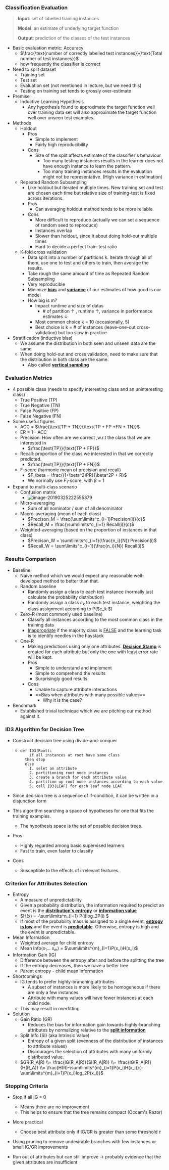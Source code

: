 ### Classification Evaluation

> **Input**: set of labelled training instances
>
> **Model**: an estimate of underlying target function
>
> **Output**: prediction of the classes of the test instances

- Basic evaluation metric: Accuracy
  - $\frac{\text{number of correctly labelled test instances}}{\text{Total number of test instances}}$ 
  - how frequently the classifier is correct
- Need to split dataset
  - Training set
  - Test set
  - Evaluation set (not mentioned in lecture, but we need this)
  - Testing on training set tends to grossly over-estimate
- Premise
  - Inductive Learning Hypothesis
    - Any hypothesis found to approximate the target function well over training data set will also approximate the target function well over unseen test examples.
- Methods
  - Holdout
    - Pros
      - Simple to implement
      - Fairly high reproducibility
    - Cons
      - Size of the split affects estimate of the classifier's behaviour
        - Too many testing instances results in the learner does not have enough instance to learn the pattern.
        - Too many training instances results in the evaluation might not be representative. (High variance in estimation)
  - Repeated Random Subsampling
    - Like holdout but iterated multiple times. New training set and test are chosen each time but relative size of training-test is fixed across iterations.
    - Pros
      - Can averaging holdout method tends to be more reliable.
    - Cons
      - More difficult to reproduce (actually we can set a sequence of random seed to reproduce)
      - Instances overlap
      - Slower than holdout, since it about doing hold-out multiple times
      - Hard to decide a perfect train-test ratio
  - K-fold cross validation
    - Data split into a number of partitions k. Iterate through all of them, use one to test and others to train, then average the results.
    - Take rough the same amount of time as Repeated Random Subsampling
    - Very reproducible 
    - Minimize **<u>bias</u>** and **<u>variance</u>** of our estimates of how good is our model
    - How big is m?
      - Impact runtime and size of datas
        - \# of partition $\uparrow$ , runtime $\uparrow$, variance in performance estimates $\downarrow$ 
      - Most common choice k = 10 (occasionally, 5)
      - Best choice is k = \# of instances (leave-one-out cross-validation) but too slow in practice
- Stratification (inductive bias)
  - We assume the distribution in both seen and unseen data are the same
  - When doing hold-out and cross validation, need to make sure that the distribution in both class are the same.
    - Also called **<u>vertical sampling</u>**



### Evaluation Metrics

- 4 possible class (needs to specify interesting class and an uninteresting class)
  - True Positive (TP)
  - True Negative (TN)
  - False Positive (FP)
  - False Negative (FN)
- Some useful figures
  - ACC = $\frac{\text{TP + TN}}{\text{TP + FP +FN + TN}}$
  - ER = 1 - ACC
  - Precision: How often are we correct ,w.r.t the class that we are interested in
    - $\frac{\text{TP}}{\text{TP + FP}}$ 
  - Recall: proportion of the class we interested in that we correctly predicted.
    - $\frac{\text{TP}}{\text{TP + FN}}$ 
  - F-score (harmonic mean of precision and recall)
    - $F_\beta = \frac{(1+\beta^2)PR}{\beta^2P + R}$
    - We normally use $F_1$-score, with $\beta =1$
- Expand to multi-class scenario
  - Confusion matrix
    - ![image-20190325222555379](assets/image-20190325222555379.png)
  - Micro-averaging
    - Sum of all nominator / sum of all denominator
  - Macro-averaging (mean of each class)
    - $Precison_M = \frac{\sum\limits^c_{i=1}Precision(i)}{c}$
    - $Recall_M = \frac{\sum\limits^c_{i=1} Recall(i)}{c}$
  - Weighted-averaging (based on the proportion of instances in that class)
    - $Precison_W = \sum\limits^c_{i=1}(\frac{n_i}{N}) Precision(i)$
    - $Recall_W = \sum\limits^c_{i=1}(\frac{n_i}{N}) Recall(i)$



### Results Comparison

- Baseline
  - Naive method which we would expect any reasonable well-developed method to better than that.
  - Random baseline
    - Randomly assign a class to each test instance (normally just calculate the probability distribution)
    - Randomly assign a class $c_k$ to each test instance, weighting the class assignment according to P($c_k $)
  - Zero-R (most commonly used baseline)
    - Classify all instances according to the most common class in the training data
    - <u>Inappropriate</u> if the majority class is <u>FALSE</u> and the learning task is to identify needles in the haystack
  - One-R
    - Making predictions using only one attributes. **<u>Decision Stamp</u>** is created for each attribute but only the one with least error rate will be kept.
    - Pros
      - Simple to understand and implement
      - Simple to comprehend the results
      - Surprisingly good results
    - Cons
      - Unable to capture attribute interactions
      - ==Bias when attributes with many possible values==
        - Why it is the case?
- Benchmark
  - Established trivial technique which we are pitching our method against it.



### ID3 Algorithm for Decision Tree

- Construct decision tree using divide-and-conquer

  - ```pseudocode
    def ID3(Root):
    	if all instances at root have same class
      then stop
      else
      	1. selet an attribute
      	2. partitioning root node instances
      	3. create a branch for each attribute value
      	4. partition up root node instances according to each value
      	5. call ID3(LEAF) for each leaf node LEAF
    ```

- Since decision tree is a sequence of if-condition, it can be written in a disjunction form

- This algorithm searching a space of hypotheses for one that fits the training examples.

  - The hypothesis space is the set of possible decision trees.

- Pros

  - Highly regarded among basic supervised learners
  - Fast to train, even faster to classify

- Cons

  - Susceptible to the effects of irrelevant features



### Criterion for Attributes Selection

- Entropy
  - A measure of unpredictability
  - Given a probability distribution, the information required to predict an event is the **<u>distribution's entropy</u>** or **<u>information value</u>**
  - $H(x) = -\sum\limits^n_{i=1} P(i)log_2P(i) $
  - If most of the probability mass is assigned to a single event, **<u>entropy is low</u>** and the event is **<u>predictable</u>**. Otherwise, entropy is high and the event is unpredictable.
- Mean Information
  - Weighted average for child entropy
  - Mean Info($x_1$… $x_m$) = $\sum\limits^{m}_{I=1}P(x_i)H(x_i)$
- Information Gain (IG)
  - Difference between the entropy after and before the splitting the tree
  - If the entropy decreases, then we have a better tree
  - Parent entropy - child mean information
- Shortcomings
  - IG tends to prefer highly-branching attributes
    - A subset of instances is more likely to be homogeneous if there are only a few instances
    - Attribute with many values will have fewer instances at each child node.
  - This may result in overfitting
- Solution
  - Gain Ratio (GR)
    - Reduces the bias for information gain towards highly-branching attributes by normalizing relative to the **<u>split information</u>**
  - Split Info (SI) (aka Intrinsic Value)
    - Entropy of a given split (evenness of the distribution of instances to attribute values)
    - Discourages the selection of attributes with many uniformly distributed value.
  - $GR(R_A|R) \\= \frac{IG(R_A|R)}{SI(R_A|R)}  \\= \frac{IG(R_A|R)}{H(R_A)} \\= \frac{H(R)-\sum\limits^{m}_{i=1}P(x_i)H(x_i)}{-\sum\limits^{m}_{i=1}P(x_i)log_2P(x_i)}$



### Stopping Criteria

- Stop if all IG = 0

  - Means there are no improvement
  - This helps to ensure that the tree remains compact (Occam's Razor)

- More practical

  - Choose best attribute only if IG/GR is greater than some threshold $\tau$

- Using pruning to remove undesirable branches with few instances or small IG/GR improvements

- Run out of attributes but can still improve $\to$ probably evidence that the given attributes are insufficient

  



